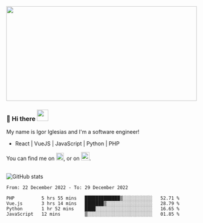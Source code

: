 <img src="https://c.tenor.com/KjVxfRrrncUAAAAd/matrix.gif" width="100%" height="250px">

### 🔭 Hi there <img src="https://raw.githubusercontent.com/MartinHeinz/MartinHeinz/master/wave.gif" width="30px">


My name is Igor Iglesias and I'm a software engineer!
<br>

<ul>
  <li> React | VueJS | JavaScript | Python | PHP </li>
</ul>
You can find me on <a href="https://twitter.com/IgorIglesias5"><img src="https://i.imgur.com/JLLlB5S.png" width="20px"></a>, or on <a href="https://www.linkedin.com/in/igor-iglesias-62478428/"><img src="https://i.imgur.com/PXyIkWx.png" width="22px"></a>.

<br>
<br>

![GitHub stats](https://github-readme-stats.vercel.app/api?username=igoiglesias&show_icons=true&count_private=true&theme=chartreuse-dark&hide_title=true)

<!--START_SECTION:waka-->

```text
From: 22 December 2022 - To: 29 December 2022

PHP          5 hrs 55 mins   █████████████▒░░░░░░░░░░░   52.71 %
Vue.js       3 hrs 14 mins   ███████▒░░░░░░░░░░░░░░░░░   28.79 %
Python       1 hr 52 mins    ████░░░░░░░░░░░░░░░░░░░░░   16.65 %
JavaScript   12 mins         ▒░░░░░░░░░░░░░░░░░░░░░░░░   01.85 %
```

<!--END_SECTION:waka-->
